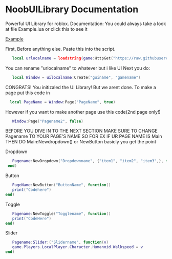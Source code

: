 # NoobUILibrary Documentation
Powerful UI Library for roblox.
Documentation:
You could always take a look at file Example.lua
or click this to see it 


[Example](Example.lua)


First, Before anything else. Paste this into the script.
```lua
   local urlocalname = loadstring(game:HttpGet("https://raw.githubusercontent.com/aaa826/NoobUILibrary/main/NoobUI.lua"))()
```
You can rename "urlocalname" to whatever but i like UI
Next you do:
```lua
   local Window = uilocalname:Create("guiname", "gamename")
```
CONGRATS! You initizaled the UI Library! But we arent done. To make a page put this code in
```lua
  local PageName = Window:Page("PageName", true)
```
However if you want to make another page use this code(2nd page only!)
```lua
   Window:Page("Pagename2", false) 
```
BEFORE YOU DIVE IN TO THE NEXT SECTION MAKE SURE TO CHANGE Pagename TO YOUR PAGE'S NAME SO FOR EX IF UR PAGE NAME IS Main THEN DO Main:Newdropdown() or NewButton basicly you get the point 

Dropdown
```lua
   Pagename:NewDropdown("Dropdownname", {"item1", "item2", "item3",}, function()
 end)
```
Button
```lua
   PageName:NewButton("ButtonName", function()
   print("Codehere")
end)
```
Toggle
```lua
   Pagename:NewToggle("Togglename", function()
   print("CodeHere")
end)
```
Slider
```lua
   Pagename:Slider:("Slidername", function(v)
   game.Players.LocalPlayer.Character.Humanoid.Walkspeed = v
end)
```
